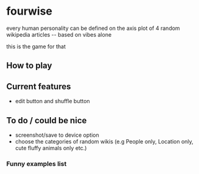 # fourwise
every human personality can be defined on the axis plot of 4 random wikipedia articles -- based on vibes alone

this is the game for that

## How to play


## Current features 
* edit button and shuffle button

## To do / could be nice
* screenshot/save to device option
* choose the categories of random wikis (e.g People only, Location only, cute fluffy animals only etc.) 

### Funny examples list
